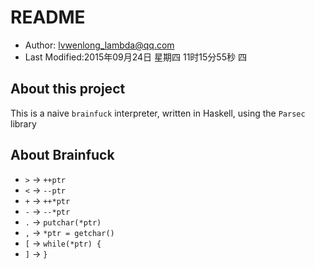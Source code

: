 # README

* Author: lvwenlong_lambda@qq.com
* Last Modified:2015年09月24日 星期四 11时15分55秒 四

## About this project

This is a naive `brainfuck` interpreter, written in Haskell, using the `Parsec` library

## About Brainfuck

* `>` -> `++ptr`
* `<` -> `--ptr`
* `+` -> `++*ptr`
* `-` -> `--*ptr`
* `.` -> `putchar(*ptr)`
* `,` -> `*ptr = getchar()`
* `[` -> `while(*ptr) {`
* `]` -> `}`
